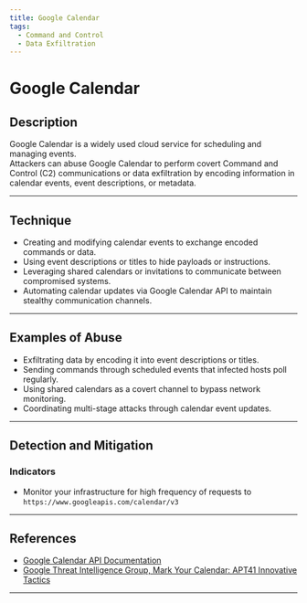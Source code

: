 ```yaml
---
title: Google Calendar
tags:
  - Command and Control
  - Data Exfiltration
---
```


# Google Calendar

## Description

Google Calendar is a widely used cloud service for scheduling and managing events.  
Attackers can abuse Google Calendar to perform covert Command and Control (C2) communications or data exfiltration by encoding information in calendar events, event descriptions, or metadata.

---

## Technique

- Creating and modifying calendar events to exchange encoded commands or data.
- Using event descriptions or titles to hide payloads or instructions.
- Leveraging shared calendars or invitations to communicate between compromised systems.
- Automating calendar updates via Google Calendar API to maintain stealthy communication channels.

---

## Examples of Abuse

- Exfiltrating data by encoding it into event descriptions or titles.
- Sending commands through scheduled events that infected hosts poll regularly.
- Using shared calendars as a covert channel to bypass network monitoring.
- Coordinating multi-stage attacks through calendar event updates.

---

## Detection and Mitigation

### Indicators

- Monitor your infrastructure for high frequency of requests to `https://www.googleapis.com/calendar/v3`

---

## References

- [Google Calendar API Documentation](https://developers.google.com/calendar)
- [Google Threat Intelligence Group, Mark Your Calendar: APT41 Innovative Tactics](https://cloud.google.com/blog/topics/threat-intelligence/apt41-innovative-tactics)


---